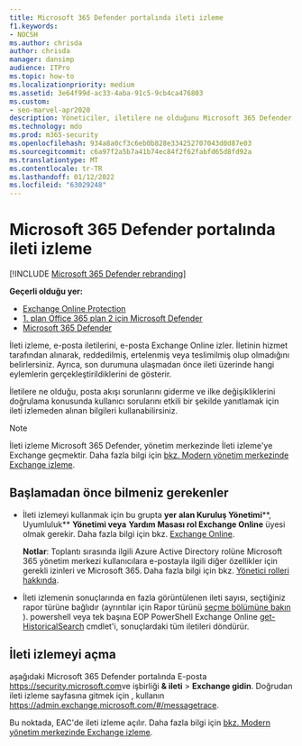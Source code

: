 ```yaml
---
title: Microsoft 365 Defender portalında ileti izleme
f1.keywords:
- NOCSH
ms.author: chrisda
author: chrisda
manager: dansimp
audience: ITPro
ms.topic: how-to
ms.localizationpriority: medium
ms.assetid: 3e64f99d-ac33-4aba-91c5-9cb4ca476803
ms.custom:
- seo-marvel-apr2020
description: Yöneticiler, iletilere ne olduğunu Microsoft 365 Defender portalda ileti izleme bağlantısını kullanabilir.
ms.technology: mdo
ms.prod: m365-security
ms.openlocfilehash: 934a8a0cf3c6eb0b828e334252707043d0d87e03
ms.sourcegitcommit: c6a97f2a5b7a41b74ec84f2f62fabfd65d8fd92a
ms.translationtype: MT
ms.contentlocale: tr-TR
ms.lasthandoff: 01/12/2022
ms.locfileid: "63029248"
---
```

# <a name="message-trace-in-the-microsoft-365-defender-portal"></a>Microsoft 365 Defender portalında ileti izleme

[!INCLUDE [Microsoft 365 Defender rebranding](../includes/microsoft-defender-for-office.md)]

**Geçerli olduğu yer:**
- [Exchange Online Protection](exchange-online-protection-overview.md)
- [1. plan Office 365 plan 2 için Microsoft Defender](defender-for-office-365.md)
- [Microsoft 365 Defender](../defender/microsoft-365-defender.md)

İleti izleme, e-posta iletilerini, e-posta Exchange Online izler. İletinin hizmet tarafından alınarak, reddedilmiş, ertelenmiş veya teslimilmiş olup olmadığını belirlersiniz. Ayrıca, son durumuna ulaşmadan önce ileti üzerinde hangi eylemlerin gerçekleştirildiklerini de gösterir.

İletilere ne olduğu, posta akışı sorunlarını giderme ve ilke değişikliklerini doğrulama konusunda kullanıcı sorularını etkili bir şekilde yanıtlamak için ileti izlemeden alınan bilgileri kullanabilirsiniz.

> [!NOTE]
> İleti izleme Microsoft 365 Defender, yönetim merkezinde İleti izleme'ye Exchange geçmektir. Daha fazla bilgi için [bkz. Modern yönetim merkezinde Exchange izleme](/exchange/monitoring/trace-an-email-message/message-trace-modern-eac).

## <a name="what-do-you-need-to-know-before-you-begin"></a>Başlamadan önce bilmeniz gerekenler

- İleti izlemeyi kullanmak için bu grupta **yer alan Kuruluş Yönetimi****, Uyumluluk** **Yönetimi veya** **Yardım Masası rol Exchange Online** üyesi olmak gerekir. Daha fazla bilgi için bkz. [Exchange Online](/exchange/permissions-exo/permissions-exo).

  **Notlar**: Toplantı sırasında ilgili Azure Active Directory rolüne Microsoft 365 yönetim merkezi kullanıcılara e-postayla ilgili diğer özellikler için gerekli izinleri  ve Microsoft 365. Daha fazla bilgi için bkz. [Yönetici rolleri hakkında](../../admin/add-users/about-admin-roles.md).

- İleti izlemenin sonuçlarında en fazla görüntülenen ileti sayısı, seçtiğiniz rapor türüne bağlıdır (ayrıntılar için Rapor türünü [seçme bölümüne bakın](/exchange/monitoring/trace-an-email-message/message-trace-modern-eac#choose-report-type) ). powershell veya tek başına EOP PowerShell Exchange Online [get-HistoricalSearch](/powershell/module/exchange/get-historicalsearch) cmdlet'i, sonuçlardaki tüm iletileri döndürür.

## <a name="open-message-trace"></a>İleti izlemeyi açma

aşağıdaki Microsoft 365 Defender portalında E-posta <https://security.microsoft.com>ve işbirliği **& ileti** \> **Exchange gidin**. Doğrudan ileti izleme sayfasına gitmek için , kullanın <https://admin.exchange.microsoft.com/#/messagetrace>.

Bu noktada, EAC'de ileti izleme açılır. Daha fazla bilgi için [bkz. Modern yönetim merkezinde Exchange izleme](/exchange/monitoring/trace-an-email-message/message-trace-modern-eac).
